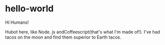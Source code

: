 # hello-world
Hi Humans!

Hubot here, like Node. js andCoffeescript(that's what I'm made of!).
I've had tacos on the moon and find them superior to Earth tacos.
